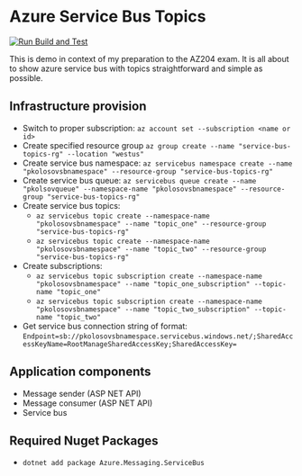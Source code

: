 # Azure Service Bus Topics

[![Run Build and Test](https://github.com/kolosovpetro/ServiceBusTopics.AZ204/actions/workflows/run-build-and-test-dotnet.yml/badge.svg)](https://github.com/kolosovpetro/ServiceBusTopics.AZ204/actions/workflows/run-build-and-test-dotnet.yml)

This is demo in context of my preparation to the AZ204 exam.
It is all about to show azure service bus with topics straightforward and simple as possible.

## Infrastructure provision

- Switch to proper subscription: `az account set --subscription <name or id>`
- Create specified resource group `az group create --name "service-bus-topics-rg" --location "westus"`
- Create service bus
  namespace: `az servicebus namespace create --name "pkolosovsbnamespace" --resource-group "service-bus-topics-rg"`
- Create service bus
  queue: `az servicebus queue create --name "pkolsovqueue" --namespace-name "pkolosovsbnamespace" --resource-group "service-bus-topics-rg"`
- Create service bus topics:
    - `az servicebus topic create --namespace-name "pkolosovsbnamespace" --name "topic_one" --resource-group "service-bus-topics-rg"`
    - `az servicebus topic create --namespace-name "pkolosovsbnamespace" --name "topic_two" --resource-group "service-bus-topics-rg"`
- Create subscriptions:
    - `az servicebus topic subscription create --namespace-name "pkolosovsbnamespace" --name "topic_one_subscription" --topic-name "topic_one"`
    - `az servicebus topic subscription create --namespace-name "pkolosovsbnamespace" --name "topic_two_subscription" --topic-name "topic_two"`
- Get service bus connection string of
  format: `Endpoint=sb://pkolosovsbnamespace.servicebus.windows.net/;SharedAccessKeyName=RootManageSharedAccessKey;SharedAccessKey=`

## Application components

- Message sender (ASP NET API)
- Message consumer (ASP NET API)
- Service bus

## Required Nuget Packages

- `dotnet add package Azure.Messaging.ServiceBus`

